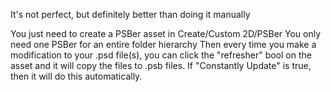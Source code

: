 It's not perfect, but definitely better than doing it manually

You just need to create a PSBer asset in Create/Custom 2D/PSBer
You only need one PSBer for an entire folder hierarchy
Then every time you make a modification to your .psd file(s), you can click the "refresher" bool on the asset and it will copy the files to .psb files. If "Constantly Update" is true, then it will do this automatically.
